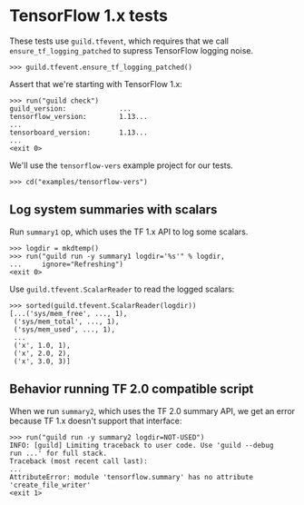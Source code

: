 # TensorFlow 1.x tests

These tests use `guild.tfevent`, which requires that we call
`ensure_tf_logging_patched` to supress TensorFlow logging noise.

    >>> guild.tfevent.ensure_tf_logging_patched()

Assert that we're starting with TensorFlow 1.x:

    >>> run("guild check")
    guild_version:             ...
    tensorflow_version:        1.13...
    ...
    tensorboard_version:       1.13...
    ...
    <exit 0>

We'll use the `tensorflow-vers` example project for our tests.

    >>> cd("examples/tensorflow-vers")

## Log system summaries with scalars

Run `summary1` op, which uses the TF 1.x API to log some scalars.

    >>> logdir = mkdtemp()
    >>> run("guild run -y summary1 logdir='%s'" % logdir,
    ...     ignore="Refreshing")
    <exit 0>

Use `guild.tfevent.ScalarReader` to read the logged scalars:

    >>> sorted(guild.tfevent.ScalarReader(logdir))
    [...('sys/mem_free', ..., 1),
     ('sys/mem_total', ..., 1),
     ('sys/mem_used', ..., 1),
     ...
     ('x', 1.0, 1),
     ('x', 2.0, 2),
     ('x', 3.0, 3)]

## Behavior running TF 2.0 compatible script

When we run `summary2`, which uses the TF 2.0 summary API, we get an
error because TF 1.x doesn't support that interface:

    >>> run("guild run -y summary2 logdir=NOT-USED")
    INFO: [guild] Limiting traceback to user code. Use 'guild --debug
    run ...' for full stack.
    Traceback (most recent call last):
    ...
    AttributeError: module 'tensorflow.summary' has no attribute
    'create_file_writer'
    <exit 1>
